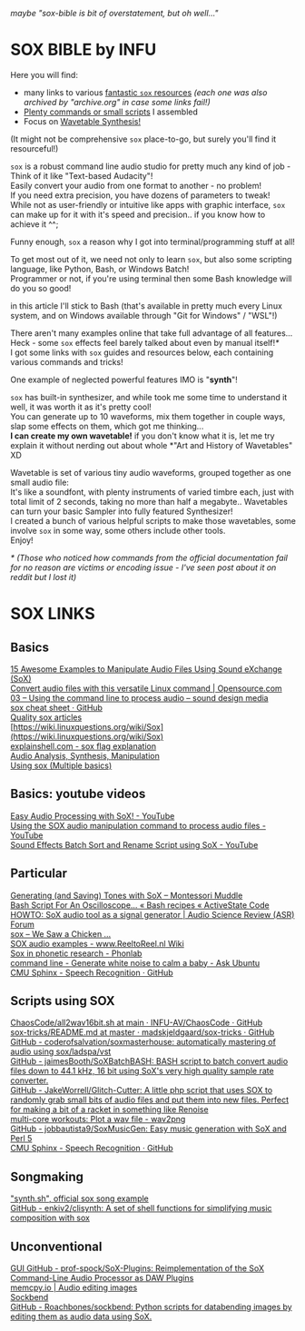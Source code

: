 *maybe "sox-bible is bit of overstatement, but oh well..."*
# SOX BIBLE by INFU
Here you will find:
- many links to various [fantastic `sox` resources](#sox-links) *(each one was also archived by "archive.org" in case some links fail!)*
- [Plenty commands or small scripts](https://github.com/INFU-AV/sox-bible-by-infu/tree/main/scripts) I assembled
- Focus on [Wavetable Synthesis!](https://github.com/INFU-AV/sox-bible-by-infu/blob/main/scripts/Wavetable.sh)

(It might not be comprehensive `sox` place-to-go, but surely you'll find it resourceful!)

`sox` is a robust command line audio studio for pretty much any kind of job - Think of it like "Text-based Audacity"!  
Easily convert your audio from one format to another - no problem!  
If you need extra precision, you have dozens of parameters to tweak!  
While not as user-friendly or intuitive like apps with graphic interface, `sox` can make up for it with it's speed and precision..
if you know how to achieve it ^^;  

Funny enough, `sox` a reason why I got into terminal/programming stuff at all!

To get most out of it, we need not only to learn `sox`, but also some scripting language, like Python, Bash, or Windows Batch!  
Programmer or not, if you're using terminal then some Bash knowledge will do you so good!  

in this article I'll stick to Bash (that's available in pretty much every Linux system, and on Windows available through "Git for Windows" / "WSL"!)

There aren't many examples online that take full advantage of all features...  
Heck - some `sox` effects feel barely talked about even by manual itself!*\**  
I got some links with `sox` guides and resources below, each containing various commands and tricks!  

One example of neglected powerful features IMO is "__synth__"!  

`sox` has built-in synthesizer, and while took me some time to understand it well, it was worth it as it's pretty cool!  
You can generate up to 10 waveforms, mix them together in couple ways, slap some effects on them, which got me thinking...  
__I can create my own wavetable!__
if you don't know what it is, let me try explain it without nerding out about whole *"Art and History of Wavetables" XD  

Wavetable is set of various tiny audio waveforms, grouped together as one small audio file:  
It's like a soundfont, with plenty instruments of varied timbre each, just with total limit of 2 seconds, taking no more than half a megabyte.. 
Wavetables can turn your basic Sampler into fully featured Synthesizer!  
I created a bunch of various helpful scripts to make those wavetables, some involve `sox` in some way, some others include other tools.  
Enjoy!

*\** *(Those who noticed how commands from the official documentation fail for no reason are victims or encoding issue - I've seen post about it on reddit but I lost it)*

# SOX LINKS

## Basics  
[15 Awesome Examples to Manipulate Audio Files Using Sound eXchange (SoX)](https://thegeekstuff.com/2009/05/sound-exchange-sox-15-examples-to-manipulate-audio-files/ )  
[Convert audio files with this versatile Linux command | Opensource.com](https://opensource.com/article/20/2/linux-sox)  
[03 – Using the command line to process audio – sound design media](https://digital.eca.ed.ac.uk/sounddesignmedia/2018/10/01/03-using-the-commandline-to-process-audio/)  
[sox cheat sheet · GitHub](https://gist.github.com/ideoforms/d64143e2bad16b18de6e97b91de494fd)  
[Quality sox articles](https://programmersought.com/tag/sox/)  
[https://wiki.linuxquestions.org/wiki/Sox](https://wiki.linuxquestions.org/wiki/Sox)  
[explainshell.com - sox flag explanation](https://explainshell.com/explain/1/sox)  
[Audio Analysis, Synthesis, Manipulation](http://notes.tomcarlson.com/sox)  
[Using sox (Multiple basics)](http://billposer.org/Linguistics/Computation/SoxTutorial.html)  
## Basics: youtube videos  
[Easy Audio Processing with SoX! - YouTube](https://youtube.com/watch?v=cpeqs1BJHT4)  
[Using the SOX audio manipulation command to process audio files - YouTube](https://youtube.com/watch?v=Ne-zMNmps-E)  
[Sound Effects Batch Sort and Rename Script using SoX - YouTube](https://youtube.com/watch?v=J9YFdtp73MA)  
## Particular  
[Generating (and Saving) Tones with SoX – Montessori Muddle](https://montessorimuddle.org/2012/04/19/generating-and-saving-tones-with-sox/)  
[Bash Script For An Oscilloscope&#x2026; « Bash recipes « ActiveState Code](https://code.activestate.com/recipes/578570-bash-script-for-an-oscilloscope/)  
[HOWTO: SoX audio tool as a signal generator | Audio Science Review (ASR) Forum](https://audiosciencereview.com/forum/index.php?threads/howto-sox-audio-tool-as-a-signal-generator.4242/)  
[sox – We Saw a Chicken …](https://scruss.com/blog/tag/sox/)  
[SOX audio examples - www.ReeltoReel.nl Wiki](https://www.reeltoreel.nl/wiki/index.php/SOX_audio_examples)  
[Sox in phonetic research - Phonlab](https://linguistics.berkeley.edu/plab/guestwiki/index.php?title=Sox_in_phonetic_research)  
[command line - Generate white noise to calm a baby - Ask Ubuntu](https://askubuntu.com/questions/789465/generate-white-noise-to-calm-a-baby/789472#789472)  
[CMU Sphinx - Speech Recognition · GitHub](https://gist.github.com/vunb/7132619#file-sox-noise-removal)  
## Scripts using SOX  
[ChaosCode/all2wav16bit.sh at main · INFU-AV/ChaosCode · GitHub](https://github.com/INFU-AV/ChaosCode/blob/main/scripts/all2wav16bit.sh)  
[sox-tricks/README.md at master · madskjeldgaard/sox-tricks · GitHub](https://github.com/madskjeldgaard/sox-tricks/blob/master/README.md)  
[GitHub - coderofsalvation/soxmasterhouse: automatically mastering of audio using sox/ladspa/vst](https://github.com/coderofsalvation/soxmasterhouse)  
[GitHub - jaimesBooth/SoXBatchBASH: BASH script to batch convert audio files down to 44.1 kHz, 16 bit using SoX's very high quality sample rate converter.](https://github.com/jaimesBooth/SoXBatchBASH)  
[GitHub - JakeWorrell/Glitch-Cutter: A little php script that uses SOX to randomly grab small bits of audio files and put them into new files. Perfect for making a bit of a racket in something like Renoise](https://github.com/JakeWorrell/Glitch-Cutter)  
[multi-core workouts: Plot a wav file - wav2png](http://linuxwebdev.blogspot.com/2006/03/plot-wav-file-wav2png.html)  
[GitHub - jobbautista9/SoxMusicGen: Easy music generation with SoX and Perl 5](https://github.com/jobbautista9/SoxMusicGen)  
[CMU Sphinx - Speech Recognition · GitHub](https://gist.github.com/vunb/7132619#file-sox-noise-removal)  
## Songmaking  
["synth.sh", official sox song example](https://sourceforge.net/p/sox/code/ci/master/tree/scripts/synth.sh)  
[GitHub - enkiv2/clisynth: A set of shell functions for simplifying music composition with sox](https://github.com/enkiv2/clisynth)  
## Unconventional  
[GUI GitHub - prof-spock/SoX-Plugins: Reimplementation of the SoX Command-Line Audio Processor as DAW Plugins](https://github.com/prof-spock/SoX-Plugins)  
[memcpy.io | Audio editing images](https://memcpy.io/audio-editing-images.html)  
[Sockbend](https://rose.systems/sockbend/)  
[GitHub - Roachbones/sockbend: Python scripts for databending images by editing them as audio data using SoX.](https://github.com/Roachbones/sockbend)  
